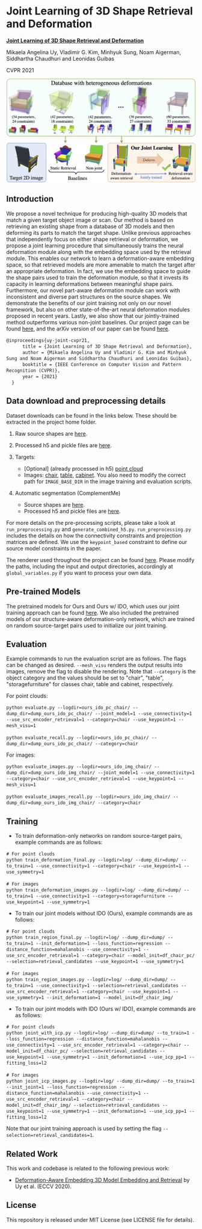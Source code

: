 # Joint Learning of 3D Shape Retrieval and Deformation
**[Joint Learning of 3D Shape Retrieval and Deformation](https://joint-retrieval-deformation.github.io)** 

Mikaela Angelina Uy, Vladimir G. Kim, Minhyuk Sung, Noam Aigerman, Siddhartha Chaudhuri and Leonidas Guibas

CVPR 2021

![pic-network](teaser3.png)

## Introduction
We propose a novel technique for producing high-quality 3D models that match a given target object image or scan. Our method is based on retrieving an existing shape from a database of 3D models and then deforming its parts to match the target shape. Unlike previous approaches that independently focus on either shape retrieval or deformation, we propose a joint learning procedure that simultaneously trains the neural deformation module along with the embedding space used by the retrieval module. This enables our network to learn a deformation-aware embedding space, so that retrieved models are more amenable to match the target after an appropriate deformation. In fact, we use the embedding space to guide the shape pairs used to train the deformation module, so that it invests its capacity in learning deformations between meaningful shape pairs. Furthermore, our novel part-aware deformation module can work with inconsistent and diverse part structures on the source shapes. We demonstrate the benefits of our joint training not only on our novel framework, but also on other state-of-the-art neural deformation modules proposed in recent years. Lastly, we also show that our jointly-trained method outperforms various non-joint baselines.  Our project page can be found [here](https://joint-retrieval-deformation.github.io), and the arXiv version of our paper can be found [here](https://arxiv.org/abs/2101.07889).
```
@inproceedings{uy-joint-cvpr21,
      title = {Joint Learning of 3D Shape Retrieval and Deformation},
      author = {Mikaela Angelina Uy and Vladimir G. Kim and Minhyuk Sung and Noam Aigerman and Siddhartha Chaudhuri and Leonidas Guibas},
      booktitle = {IEEE Conference on Computer Vision and Pattern Recognition (CVPR)},
      year = {2021}
  }
```

## Data download and preprocessing details
Dataset downloads can be found in the links below. These should be extracted in the project home folder.
1) Raw source shapes are [here](http://download.cs.stanford.edu/orion/joint_embedding_deformation/data_aabb_constraints_keypoint.tar).

2) Processed h5 and pickle files are [here](http://download.cs.stanford.edu/orion/joint_embedding_deformation/generated_datasplits.tar).

3) Targets:
   * \[Optional] (already processed in h5) [point cloud](http://download.cs.stanford.edu/orion/joint_embedding_deformation/data_aabb_all_models.tar)
   * Images: [chair](http://download.cs.stanford.edu/orion/joint_embedding_deformation/partnet_rgb_masks_chair.tar), [table](http://download.cs.stanford.edu/orion/joint_embedding_deformation/partnet_rgb_masks_table.tar), [cabinet](http://download.cs.stanford.edu/orion/joint_embedding_deformation/partnet_rgb_masks_storagefurniture.tar). You also need to modify the correct path for `IMAGE_BASE_DIR` in the image training and evaluation scripts.

4) Automatic segmentation (ComplementMe) 
    * Source shapes are [here](http://download.cs.stanford.edu/orion/joint_embedding_deformation/data_complementme_final.tar).
    * Processed h5 and pickle files are [here](http://download.cs.stanford.edu/orion/joint_embedding_deformation/generated_datasplits_complementme.tar).

For more details on the pre-processing scripts, please take a look at `run_preprocessing.py` and `generate_combined_h5.py`. `run_preprocessing.py` includes the details on how the connectivity constraints and projection matrices are defined. We use the `keypoint_based` constraint to define our source model constraints in the paper. 

The renderer used throughout the project can be found [here](https://github.com/mhsung/libigl-renderer). Please modify the paths, including the input and output directories, accordingly at `global_variables.py` if you want to process your own data.

## Pre-trained Models
The pretrained models for Ours and Ours w/ IDO, which uses our joint training approach can be found [here](http://download.cs.stanford.edu/orion/joint_embedding_deformation/pretrained_models.tar). We also included the pretrained models of our structure-aware deformation-only network, which are trained on random source-target pairs used to initialize our joint training.

## Evaluation
Example commands to run the evaluation script are as follows. The flags can be changed as desired. `--mesh_visu` renders the output results into images, remove the flag to disable the rendering. Note that `--category` is the object category and the values should be set to "chair", "table", "storagefurniture" for classes chair, table and cabinet, respectively.

For point clouds:
```
python evaluate.py --logdir=ours_ido_pc_chair/ --dump_dir=dump_ours_ido_pc_chair/ --joint_model=1 --use_connectivity=1 --use_src_encoder_retrieval=1 --category=chair --use_keypoint=1 --mesh_visu=1

python evaluate_recall.py --logdir=ours_ido_pc_chair/ --dump_dir=dump_ours_ido_pc_chair/ --category=chair
```

For images:
```
python evaluate_images.py --logdir=ours_ido_img_chair/ --dump_dir=dump_ours_ido_img_chair/ --joint_model=1 --use_connectivity=1 --category=chair --use_src_encoder_retrieval=1 --use_keypoint=1 --mesh_visu=1

python evaluate_images_recall.py --logdir=ours_ido_img_chair/ --dump_dir=dump_ours_ido_img_chair/ --category=chair
```

## Training
* To train deformation-only networks on random source-target pairs, example commands are as follows:
```
# For point clouds
python train_deformation_final.py --logdir=log/ --dump_dir=dump/ --to_train=1 --use_connectivity=1 --category=chair --use_keypoint=1 --use_symmetry=1

# For images
python train_deformation_images.py --logdir=log/ --dump_dir=dump/ --to_train=1 --use_connectivity=1 --category=storagefurniture --use_keypoint=1 --use_symmetry=1
```
* To train our joint models without IDO (Ours), example commands are as follows:
```
# For point clouds
python train_region_final.py --logdir=log/ --dump_dir=dump/ --to_train=1 --init_deformation=1 --loss_function=regression --distance_function=mahalanobis --use_connectivity=1 --use_src_encoder_retrieval=1 --category=chair --model_init=df_chair_pc/ --selection=retrieval_candidates --use_keypoint=1 --use_symmetry=1

# For images
python train_region_images.py --logdir=log/ --dump_dir=dump/ --to_train=1 --use_connectivity=1 --selection=retrieval_candidates --use_src_encoder_retrieval=1 --category=chair --use_keypoint=1 --use_symmetry=1 --init_deformation=1 --model_init=df_chair_img/
```
* To train our joint models with IDO (Ours w/ IDO), example commands are as follows:
```
# For point clouds
python joint_with_icp.py --logdir=log/ --dump_dir=dump/ --to_train=1 --loss_function=regression --distance_function=mahalanobis --use_connectivity=1 --use_src_encoder_retrieval=1 --category=chair --model_init=df_chair_pc/ --selection=retrieval_candidates --use_keypoint=1 --use_symmetry=1 --init_deformation=1 --use_icp_pp=1 --fitting_loss=l2

# For images
python joint_icp_images.py --logdir=log/ --dump_dir=dump/ --to_train=1 --init_joint=1 --loss_function=regression --distance_function=mahalanobis --use_connectivity=1 --use_src_encoder_retrieval=1 --category=chair --model_init=df_chair_img/ --selection=retrieval_candidates --use_keypoint=1 --use_symmetry=1 --init_deformation=1 --use_icp_pp=1 --fitting_loss=l2
```
Note that our joint training approach is used by setting the flag `--selection=retrieval_candidates=1`.

## Related Work
This work and codebase is related to the following previous work:
* <a href="https://github.com/mikacuy/deformation_aware_embedding" target="_blank">Deformation-Aware Embedding 3D Model Embedding and Retrieval</a> by Uy et al. (ECCV 2020).

## License
This repository is released under MIT License (see LICENSE file for details).
